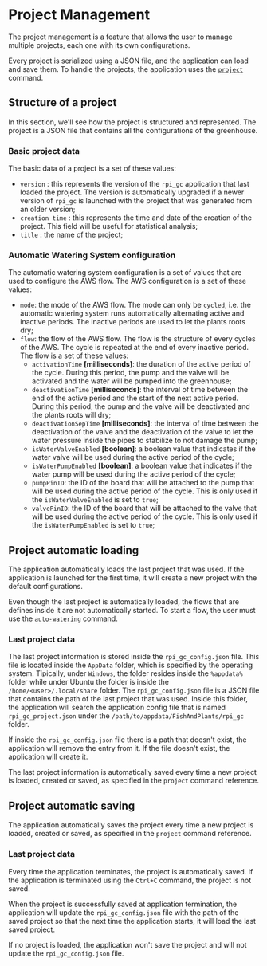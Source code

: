# Project Management

The project management is a feature that allows the user to manage multiple projects, each one with its own configurations.

Every project is serialized using a JSON file, and the application can load and save them. To handle the projects, the application uses the [`project`](../commands/project-command.md) command.

## Structure of a project

In this section, we'll see how the project is structured and represented. The project is a JSON file that contains all the configurations of the greenhouse.

### Basic project data

The basic data of a project is a set of these values:

- `version` : this represents the version of the `rpi_gc` application that last loaded the project. The version is automatically upgraded if a newer version of `rpi_gc` is launched with the project that was generated from an older version;
- `creation time` : this represents the time and date of the creation of the project. This field will be useful for statistical analysis;
- `title` : the name of the project;

### Automatic Watering System configuration

The automatic watering system configuration is a set of values that are used to configure the AWS flow. The AWS configuration is a set of these values:

- `mode`: the mode of the AWS flow. The mode can only be `cycled`, i.e. the automatic watering system runs automatically alternating active and inactive periods. The inactive periods are used to let the plants roots dry;
- `flow`: the flow of the AWS flow. The flow is the structure of every cycles of the AWS. The cycle is repeated at the end of every inactive period. The flow is a set of these values:
  - `activationTime` **[milliseconds]**: the duration of the active period of the cycle. During this period, the pump and the valve will be activated and the water will be pumped into the greenhouse;
  - `deactivationTime` **[milliseconds]**: the interval of time between the end of the active period and the start of the next active period. During this period, the pump and the valve will be deactivated and the plants roots will dry;
  - `deactivationSepTime` **[milliseconds]**: the interval of time between the deactivation of the valve and the deactivation of the valve to let the water pressure inside the pipes to stabilize to not damage the pump;
  - `isWaterValveEnabled` **[boolean]**: a boolean value that indicates if the water valve will be used during the active period of the cycle;
  - `isWaterPumpEnabled` **[boolean]**: a boolean value that indicates if the water pump will be used during the active period of the cycle;
  - `pumpPinID`: the ID of the board that will be attached to the pump that will be used during the active period of the cycle. This is only used if the `isWaterValveEnabled` is set to `true`;
  - `valvePinID`: the ID of the board that will be attached to the valve that will be used during the active period of the cycle. This is only used if the `isWaterPumpEnabled` is set to `true`;

## Project automatic loading

The application automatically loads the last project that was used. If the application is launched for the first time, it will create a new project with the default configurations.

Even though the last project is automatically loaded, the flows that are defines inside it are not automatically started. To start a flow, the user must use the [`auto-watering`](../commands/auto-watering.md) command.

### Last project data

The last project information is stored inside the `rpi_gc_config.json` file. This file is located inside the `AppData` folder, which is specified by the operating system. Tipically, under `Windows`, the folder resides inside the `%appdata%` folder while under Ubuntu the folder is inside the `/home/<user>/.local/share` folder. The `rpi_gc_config.json` file is a JSON file that contains the path of the last project that was used. Inside this folder, the application will search the application config file that is named `rpi_gc_project.json` under the `/path/to/appdata/FishAndPlants/rpi_gc` folder.

If inside the `rpi_gc_config.json` file there is a path that doesn't exist, the application will remove the entry from it. If the file doesn't exist, the application will create it.

The last project information is automatically saved every time a new project is loaded, created or saved, as specified in the `project` command reference.

## Project automatic saving

The application automatically saves the project every time a new project is loaded, created or saved, as specified in the `project` command reference.

### Last project data

Every time the application terminates, the project is automatically saved. If the application is terminated using the `Ctrl+C` command, the project is not saved.

When the project is successfully saved at application termination, the application will update the `rpi_gc_config.json` file with the path of the saved project so that the next time the application starts, it will load the last saved project.

If no project is loaded, the application won't save the project and will not update the `rpi_gc_config.json` file.
